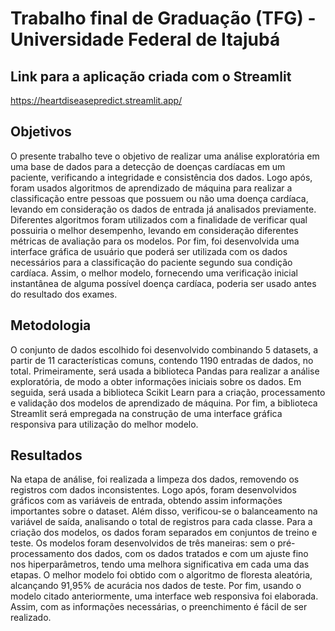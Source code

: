 # Trabalho final de Graduação (TFG) - Universidade Federal de Itajubá

## Link para a aplicação criada com o Streamlit

https://heartdiseasepredict.streamlit.app/

## Objetivos

O presente trabalho teve o objetivo de realizar uma análise exploratória em uma base de dados para a detecção de doenças cardíacas em um paciente, verificando a integridade e consistência dos dados. 
Logo após, foram usados algoritmos de aprendizado de máquina para realizar a classificação entre pessoas que possuem ou não uma doença cardíaca, levando em consideração os dados de entrada já analisados previamente. 
Diferentes algoritmos foram utilizados com a finalidade de verificar qual possuiria o melhor desempenho, levando em consideração diferentes métricas de avaliação para os modelos. 
Por fim, foi desenvolvida uma interface gráfica de usuário que poderá ser utilizada com os dados necessários para a classificação do paciente segundo sua condição cardíaca. 
Assim, o melhor modelo, fornecendo uma verificação inicial instantânea de alguma possível doença cardíaca, poderia ser usado antes do resultado dos exames.

## Metodologia

O conjunto de dados escolhido foi desenvolvido combinando 5 datasets, a partir de 11 características comuns, contendo 1190 entradas de dados, no total.
Primeiramente, será usada a biblioteca Pandas para realizar a análise exploratória, de modo a obter informações iniciais sobre os dados. 
Em seguida, será usada a biblioteca Scikit Learn para a criação, processamento e validação dos modelos de aprendizado de máquina. 
Por fim, a biblioteca Streamlit será empregada na construção de uma interface gráfica responsiva para utilização do melhor modelo.

## Resultados

Na etapa de análise, foi realizada a limpeza dos dados, removendo os registros com dados inconsistentes. Logo após, foram desenvolvidos gráficos com as variáveis de entrada, obtendo assim informações importantes sobre o dataset. Além disso, verificou-se o balanceamento na variável de saída, analisando o total de registros para cada classe. 
Para a criação dos modelos, os dados foram separados em conjuntos de treino e teste. Os modelos foram desenvolvidos de três maneiras: sem o pré-processamento dos dados, com os dados tratados e com um ajuste fino nos hiperparâmetros, tendo uma melhora significativa em cada uma das etapas. O melhor modelo foi obtido com o algoritmo de floresta aleatória, alcançando 91,95% de acurácia nos dados de teste.
Por fim, usando o modelo citado anteriormente, uma interface web responsiva foi elaborada. Assim, com as informações necessárias, o preenchimento é fácil de ser realizado.
